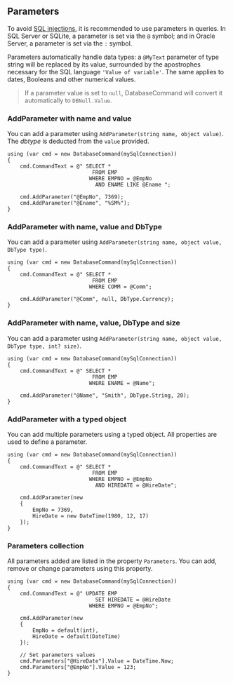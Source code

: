 ## Parameters

To avoid [SQL injections](https://en.wikipedia.org/wiki/SQL_injection), it is recommended to use parameters in queries.
In SQL Server or SQLite, a parameter is set via the `@` symbol; and in Oracle Server, a parameter is set via the `:` symbol.

Parameters automatically handle data types: a `@MyText` parameter of type string will be replaced by its value, surrounded by the apostrophes necessary for the SQL language `'Value of variable'`.
The same applies to dates, Booleans and other numerical values.

> If a parameter value is set to `null`, DatabaseCommand will convert it automatically to `DBNull.Value`.

### AddParameter with name and value

You can add a parameter using `AddParameter(string name, object value)`.
The _dbtype_ is deducted from the `value` provided.

```CSharp
using (var cmd = new DatabaseCommand(mySqlConnection))
{
    cmd.CommandText = @" SELECT * 
                           FROM EMP 
                          WHERE EMPNO = @EmpNo 
                            AND ENAME LIKE @Ename ";

    cmd.AddParameter("@EmpNo", 7369);
    cmd.AddParameter("@Ename", "%SM%");
}
```

### AddParameter with name, value and DbType

You can add a parameter using `AddParameter(string name, object value, DbType type)`.

```CSharp
using (var cmd = new DatabaseCommand(mySqlConnection))
{
    cmd.CommandText = @" SELECT * 
                           FROM EMP 
                          WHERE COMM = @Comm";

    cmd.AddParameter("@Comm", null, DbType.Currency);
}
```

### AddParameter with name, value, DbType and size

You can add a parameter using `AddParameter(string name, object value, DbType type, int? size)`.

```CSharp
using (var cmd = new DatabaseCommand(mySqlConnection))
{
    cmd.CommandText = @" SELECT * 
                           FROM EMP 
                          WHERE ENAME = @Name";

    cmd.AddParameter("@Name", "Smith", DbType.String, 20);
}
```

### AddParameter with a typed object

You can add multiple parameters using a typed object.
All properties are used to define a parameter.

```CSharp
using (var cmd = new DatabaseCommand(mySqlConnection))
{
    cmd.CommandText = @" SELECT * 
                           FROM EMP 
                          WHERE EMPNO = @EmpNo 
                            AND HIREDATE = @HireDate";

    cmd.AddParameter(new 
    {
        EmpNo = 7369,
        HireDate = new DateTime(1980, 12, 17)
    });
}
```

### Parameters collection

All parameters added are listed in the property `Parameters`.
You can add, remove or change parameters using this property.

```CSharp
using (var cmd = new DatabaseCommand(mySqlConnection))
{
    cmd.CommandText = @" UPDATE EMP 
                            SET HIREDATE = @HireDate 
                          WHERE EMPNO = @EmpNo";

    cmd.AddParameter(new 
    {
        EmpNo = default(int),
        HireDate = default(DateTime)
    });

    // Set parameters values
    cmd.Parameters["@HireDate"].Value = DateTime.Now;
    cmd.Parameters["@EmpNo"].Value = 123;
}
```